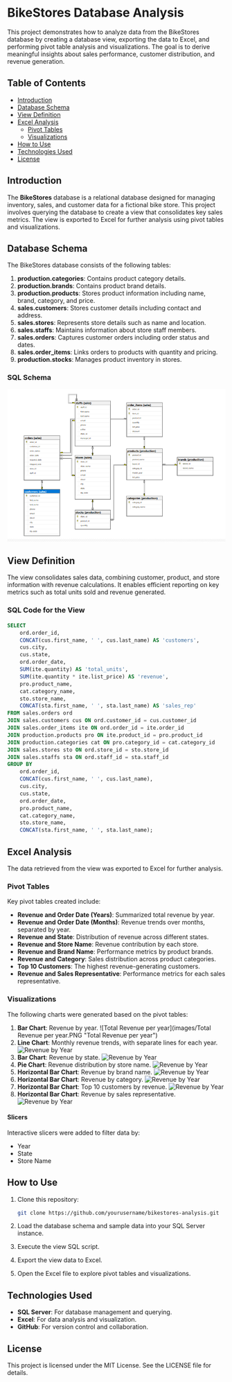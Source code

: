 # BikeStores Database Analysis

This project demonstrates how to analyze data from the BikeStores database by creating a database view, exporting the data to Excel, and performing pivot table analysis and visualizations. The goal is to derive meaningful insights about sales performance, customer distribution, and revenue generation.

## Table of Contents

- [Introduction](#introduction)
- [Database Schema](#database-schema)
- [View Definition](#view-definition)
- [Excel Analysis](#excel-analysis)
  - [Pivot Tables](#pivot-tables)
  - [Visualizations](#visualizations)
- [How to Use](#how-to-use)
- [Technologies Used](#technologies-used)
- [License](#license)

## Introduction

The **BikeStores** database is a relational database designed for managing inventory, sales, and customer data for a fictional bike store. This project involves querying the database to create a view that consolidates key sales metrics. The view is exported to Excel for further analysis using pivot tables and visualizations.

## Database Schema

The BikeStores database consists of the following tables:

1. **production.categories**: Contains product category details.
2. **production.brands**: Contains product brand details.
3. **production.products**: Stores product information including name, brand, category, and price.
4. **sales.customers**: Stores customer details including contact and address.
5. **sales.stores**: Represents store details such as name and location.
6. **sales.staffs**: Maintains information about store staff members.
7. **sales.orders**: Captures customer orders including order status and dates.
8. **sales.order_items**: Links orders to products with quantity and pricing.
9. **production.stocks**: Manages product inventory in stores.

### SQL Schema

![Schema](images/Schema.PNG "Schema")


## View Definition

The view consolidates sales data, combining customer, product, and store information with revenue calculations. It enables efficient reporting on key metrics such as total units sold and revenue generated.

### SQL Code for the View

```sql
SELECT
    ord.order_id,
    CONCAT(cus.first_name, ' ', cus.last_name) AS 'customers',
    cus.city,
    cus.state,
    ord.order_date,
    SUM(ite.quantity) AS 'total_units',
    SUM(ite.quantity * ite.list_price) AS 'revenue',
    pro.product_name,
    cat.category_name,
    sto.store_name,
    CONCAT(sta.first_name, ' ', sta.last_name) AS 'sales_rep'
FROM sales.orders ord
JOIN sales.customers cus ON ord.customer_id = cus.customer_id
JOIN sales.order_items ite ON ord.order_id = ite.order_id
JOIN production.products pro ON ite.product_id = pro.product_id
JOIN production.categories cat ON pro.category_id = cat.category_id
JOIN sales.stores sto ON ord.store_id = sto.store_id
JOIN sales.staffs sta ON ord.staff_id = sta.staff_id
GROUP BY 
    ord.order_id,
    CONCAT(cus.first_name, ' ', cus.last_name),
    cus.city,
    cus.state,
    ord.order_date,
    pro.product_name,
    cat.category_name,
    sto.store_name,
    CONCAT(sta.first_name, ' ', sta.last_name);
```

## Excel Analysis

The data retrieved from the view was exported to Excel for further analysis.

### Pivot Tables

Key pivot tables created include:

- **Revenue and Order Date (Years)**: Summarized total revenue by year.
- **Revenue and Order Date (Months)**: Revenue trends over months, separated by year.
- **Revenue and State**: Distribution of revenue across different states.
- **Revenue and Store Name**: Revenue contribution by each store.
- **Revenue and Brand Name**: Performance metrics by product brands.
- **Revenue and Category**: Sales distribution across product categories.
- **Top 10 Customers**: The highest revenue-generating customers.
- **Revenue and Sales Representative**: Performance metrics for each sales representative.

### Visualizations

The following charts were generated based on the pivot tables:

1. **Bar Chart**: Revenue by year.
![Total Revenue per year](images/Total Revenue per year.PNG "Total Revenue per year")
2. **Line Chart**: Monthly revenue trends, with separate lines for each year.
![Revenue by Year](images/revenue_by_year.png "Revenue trends by year")
3. **Bar Chart**: Revenue by state.
![Revenue by Year](images/revenue_by_year.png "Revenue trends by year")
4. **Pie Chart**: Revenue distribution by store name.
![Revenue by Year](images/revenue_by_year.png "Revenue trends by year")
5. **Horizontal Bar Chart**: Revenue by brand name.
![Revenue by Year](images/revenue_by_year.png "Revenue trends by year")
6. **Horizontal Bar Chart**: Revenue by category.
![Revenue by Year](images/revenue_by_year.png "Revenue trends by year")
7. **Horizontal Bar Chart**: Top 10 customers by revenue.
![Revenue by Year](images/revenue_by_year.png "Revenue trends by year")
8. **Horizontal Bar Chart**: Revenue by sales representative.
![Revenue by Year](images/revenue_by_year.png "Revenue trends by year")

#### Slicers

Interactive slicers were added to filter data by:

- Year
- State
- Store Name

## How to Use

1. Clone this repository:

   ```bash
   git clone https://github.com/yourusername/bikestores-analysis.git
   ```

2. Load the database schema and sample data into your SQL Server instance.
3. Execute the view SQL script.
4. Export the view data to Excel.
5. Open the Excel file to explore pivot tables and visualizations.

## Technologies Used

- **SQL Server**: For database management and querying.
- **Excel**: For data analysis and visualization.
- **GitHub**: For version control and collaboration.

## License

This project is licensed under the MIT License. See the LICENSE file for details.

